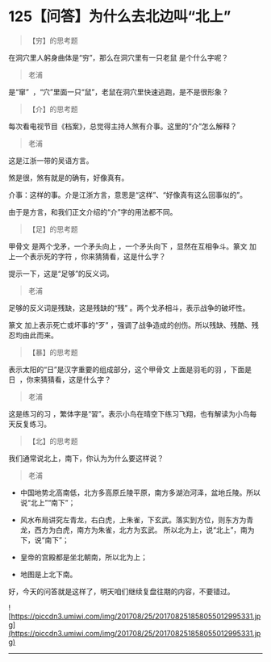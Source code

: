 # 125【问答】为什么去北边叫“北上”

> 【穷】的思考题

在洞穴里人躬身曲体是“穷”，那么在洞穴里有一只老鼠 是个什么字呢？

> 老浦

是“窜”  ，“穴”里面一只“鼠”，老鼠在洞穴里快速逃跑，是不是很形象？

> 【介】的思考题

每次看电视节目《档案》，总觉得主持人煞有介事。这里的“介”怎么解释？

> 老浦

这是江浙一带的吴语方言。

煞是很，煞有就是的确有，好像真有。

介事：这样的事。介是江浙方言，意思是“这样”、“好像真有这么回事似的”。

由于是方言，和我们正文介绍的“介”字的用法都不同。

> 【足】的思考题

甲骨文 是两个戈矛，一个矛头向上 ，一个矛头向下 ，显然在互相争斗。篆文 加上一个表示死的字符 ，你来猜猜看，这是什么字？

提示一下，这是“足够”的反义词。

> 老浦

足够的反义词是残缺，这是残缺的“残” 。两个戈矛相斗，表示战争的破坏性。

篆文 加上表示死亡或坏事的“歹” ，强调了战争造成的创伤。所以残缺、残酷、残忍均由此而来。

> 【暴】的思考题

表示太阳的“日”是汉字重要的组成部分，这个甲骨文 上面是羽毛的羽 ，下面是日  ，你来猜猜看，这是什么字？

> 老浦

这是练习的习 ，繁体字是“習”。表示小鸟在晴空下练习飞翔，也有解读为小鸟每天反复练习。

> 【北】的思考题

我们通常说北上，南下，你认为为什么要这样说？

> 老浦

* 中国地势北高南低，北方多高原丘陵平原，南方多湖泊河泽，盆地丘陵。所以说“北上”“南下”； 

* 风水布局讲究左青龙，右白虎，上朱雀，下玄武。落实到方位，则东方为青龙，西方为白虎，南方为朱雀，北方为玄武。 所以北为上，说“北上”，南为下，说“南下”；

* 皇帝的宫殿都是坐北朝南，所以北为上；

* 地图是上北下南。 

好，今天的问答就是这样了，明天咱们继续复盘往期的内容，不要错过。

![https://piccdn3.umiwi.com/img/201708/25/201708251858055012995331.jpg](https://piccdn3.umiwi.com/img/201708/25/201708251858055012995331.jpg)

---
